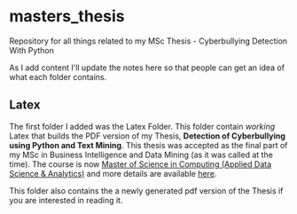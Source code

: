 # masters_thesis

Repository for all things related to my MSc Thesis - Cyberbullying Detection With Python

As I add content I'll update the notes here so that people can get an idea of what each folder contains.

## Latex

The first folder I added was the Latex Folder. This folder contain _working_ Latex that builds the PDF version of my Thesis, **Detection of Cyberbullying using Python and Text Mining**. This thesis was accepted as the final part of my MSc in Business Intelligence and Data Mining (as it was called at the time). The course is now [Master of Science in Computing (Applied Data Science & Analytics)](https://www.itb.ie/StudyatITB/bn529.html) and more details are available [here](http://www.dataminingmasters.com/).

This folder also contains the a newly generated pdf version of the Thesis if you are interested in reading it.
